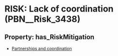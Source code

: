 # RISK: __Lack of coordination__ (PBN__Risk_3438)

## Property: has_RiskMitigation

* [Partnerships and coordination](PBN__Mitigation_2385)

